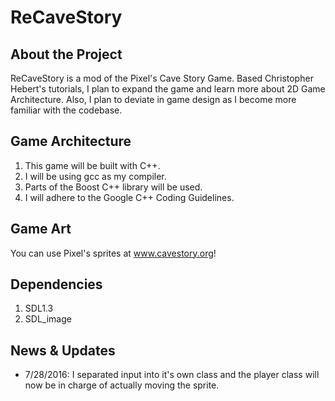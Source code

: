 # ReCaveStory
## About the Project
ReCaveStory is a mod of the Pixel's Cave Story Game.  Based Christopher Hebert's tutorials, I plan to expand the game and learn more about 2D Game Architecture.  Also, I plan to deviate in game design as I become more familiar with the codebase.

## Game Architecture
1. This game will be built with C++.
2. I will be using gcc as my compiler. 
3. Parts of the Boost C++ library will be used.
4. I will adhere to the Google C++ Coding Guidelines.

## Game Art
You can use Pixel's sprites at www.cavestory.org!

## Dependencies
1. SDL1.3
2. SDL_image

## News & Updates
* 7/28/2016: I separated input into it's own class and the player class will now be in charge of actually moving the sprite.
